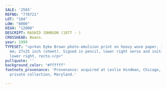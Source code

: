 ```yaml
---
SALE: '2565'
REFNO: "778721"
LOT: "184"
LOW: "8000"
HIGH: "12000"
DESCRIPT: RASHID JOHNSON (1977 - )
CROSSHEAD: Beans.
year: 1999
TYPESET: "<p>Van Dyke Brown photo-emulsion print on heavy wove paper, 1999. 685x635
  mm; 27x25 inch (sheet). Signed in pencil, lower right verso and initialed in pencil,
  lower right, recto.</p>"
pullquote: ''
background_color: "#ffffff"
footnote_provenance: 'Provenance: acquired at Leslie Hindman, Chicago, May 3, 2012;
  private collection, Maryland.'

---
```

